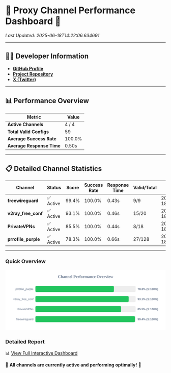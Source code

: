 # 🌟 Proxy Channel Performance Dashboard 🌟

_Last Updated: 2025-06-18T14:22:06.634691_

---

## 👩‍💻 Developer Information

- **[GitHub Profile](https://github.com/4n0nymou3)**  
- **[Project Repository](https://github.com/4n0nymou3/multi-proxy-config-fetcher)**  
- **[X (Twitter)](https://x.com/4n0nymou3)**  

---

## 📊 Performance Overview

| Metric                | Value       |
|-----------------------|-------------|
| **Active Channels**   | 4 / 4       |
| **Total Valid Configs** | 59          |
| **Average Success Rate** | 100.0%      |
| **Average Response Time** | 0.50s       |

---

## 📋 Detailed Channel Statistics

| Channel          | Status     | Score  | Success Rate | Response Time | Valid/Total | Last Success               |
|------------------|------------|--------|--------------|---------------|-------------|----------------------------|
| **freewireguard**  | ✅ Active  | 99.4%  | 100.0% | 0.43s         | 9/9       | 2025-06-18T14:22:06.632883 |
| **v2ray_free_conf**  | ✅ Active  | 93.1%  | 100.0% | 0.46s         | 15/20       | 2025-06-18T14:22:05.705230 |
| **PrivateVPNs**  | ✅ Active  | 85.5%  | 100.0% | 0.44s         | 8/18       | 2025-06-18T14:22:06.178608 |
| **prrofile_purple**  | ✅ Active  | 78.3%  | 100.0% | 0.66s         | 27/128       | 2025-06-18T14:22:05.174163 |

---

### Quick Overview
<div align="center">
  <a href="https://raw.githubusercontent.com/nullluser/NullRepo/refs/heads/main/assets/channel_stats_chart.svg">
    <img src="https://raw.githubusercontent.com/nullluser/NullRepo/refs/heads/main/assets/channel_stats_chart.svg" alt="Source Performance Statistics" width="800">
  </a>
</div>

### Detailed Report
📊 [View Full Interactive Dashboard](https://htmlpreview.github.io/?https://github.com/nullluser/NullRepo/blob/main/assets/performance_report.html)

🎉 **All channels are currently active and performing optimally!** 🎉
